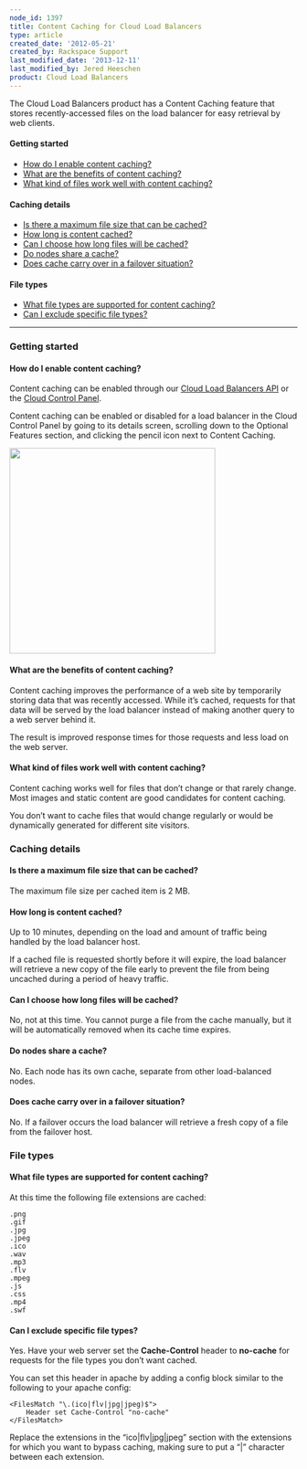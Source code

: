 ```yaml
---
node_id: 1397
title: Content Caching for Cloud Load Balancers
type: article
created_date: '2012-05-21'
created_by: Rackspace Support
last_modified_date: '2013-12-11'
last_modified_by: Jered Heeschen
product: Cloud Load Balancers
---
```


The Cloud Load Balancers product has a Content Caching feature that
stores recently-accessed files on the load balancer for easy retrieval
by web clients.

#### Getting started

-   [How do I enable content caching?](#howenable)
-   [What are the benefits of content caching?](#benefits)
-   [What kind of files work well with content caching?](#workwell)

#### Caching details

-   [Is there a maximum file size that can be cached?](#maxsize)
-   [How long is content cached?](#ttl)
-   [Can I choose how long files will be cached?](#purge)
-   [Do nodes share a cache?](#share)
-   [Does cache carry over in a failover situation?](#failover)

#### File types

-   [What file types are supported for content caching?](#filetypes)
-   [Can I exclude specific file types?](#nocache)

------------------------------------------------------------------------

### Getting started



#### How do I enable content caching?

Content caching can be enabled through our [Cloud Load Balancers
API](http://docs.rackspace.com/loadbalancers/api/v1.0/clb-devguide/content/index.html) or
the [Cloud Control Panel](https://mycloud.rackspace.com).

Content caching can be enabled or disabled for a load balancer in the
Cloud Control Panel by going to its details screen, scrolling down to
the Optional Features section, and clicking the pencil icon next to
Content Caching.

<img src="https://8026b2e3760e2433679c-fffceaebb8c6ee053c935e8915a3fbe7.ssl.cf2.rackcdn.com/field/image/lbcontentcache.png" width="360" />



#### What are the benefits of content caching?

Content caching improves the performance of a web site by temporarily
storing data that was recently accessed. While it&rsquo;s cached, requests for
that data will be served by the load balancer instead of making another
query to a web server behind it.

The result is improved response times for those requests and less load
on the web server.



#### What kind of files work well with content caching?

Content caching works well for files that don&rsquo;t change or that rarely
change. Most images and static content are good candidates for content
caching.

You don&rsquo;t want to cache files that would change regularly or would be
dynamically generated for different site visitors.

### Caching details



#### Is there a maximum file size that can be cached?

The maximum file size per cached item is 2 MB.



#### How long is content cached?

Up to 10 minutes, depending on the load and amount of traffic being
handled by the load balancer host.

If a cached file is requested shortly before it will expire, the load
balancer will retrieve a new copy of the file early to prevent the file
from being uncached during a period of heavy traffic.



#### Can I choose how long files will be cached?

No, not at this time. You cannot purge a file from the cache manually,
but it will be automatically removed when its cache time expires.



#### Do nodes share a cache?

No. Each node has its own cache, separate from other load-balanced
nodes.



#### Does cache carry over in a failover situation?

No. If a failover occurs the load balancer will retrieve a fresh copy of
a file from the failover host.

### File types



#### What file types are supported for content caching?

At this time the following file extensions are cached:

    .png
    .gif
    .jpg
    .jpeg
    .ico
    .wav
    .mp3
    .flv
    .mpeg
    .js
    .css
    .mp4
    .swf



#### Can I exclude specific file types?

Yes. Have your web server set the **Cache-Control** header to
**no-cache** for requests for the file types you don&rsquo;t want cached.

You can set this header in apache by adding a config block similar to
the following to your apache config:

    <FilesMatch "\.(ico|flv|jpg|jpeg)$">
        Header set Cache-Control "no-cache"
    </FilesMatch>

Replace the extensions in the &ldquo;ico|flv|jpg|jpeg&rdquo; section with the
extensions for which you want to bypass caching, making sure to put a
&ldquo;|&rdquo; character between each extension.

